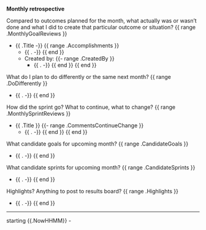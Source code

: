 **Monthly retrospective**

Compared to outcomes planned for the month, what actually was or wasn’t done and what I did to create that particular outcome or situation?
{{ range .MonthlyGoalReviews }}
- {{ .Title -}}
    {{ range .Accomplishments }}
    - {{ . -}}
    {{ end }}
    - Created by:
    {{- range .CreatedBy }}
        - {{ . -}}
    {{ end }}
{{ end }}

What do I plan to do differently or the same next month?
{{ range .DoDifferently }}
- {{ . -}}
{{ end }}

How did the sprint go?  What to continue, what to change?
{{ range .MonthlySprintReviews }}
- {{ .Title }}
    {{- range .CommentsContinueChange }}
    - {{ . -}}
    {{ end }}
{{ end }}

What candidate goals for upcoming month?
{{ range .CandidateGoals }}
- {{ . -}}
{{ end }}

What candidate sprints for upcoming month?
{{ range .CandidateSprints }}
- {{ . -}}
{{ end }}

Highlights?  Anything to post to results board?
{{ range .Highlights }}
- {{ . -}}
{{ end }}


----

starting {{.NowHHMM}} -
